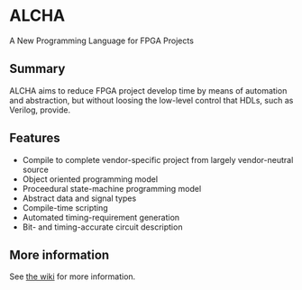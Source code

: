 # ALCHA

A New Programming Language for FPGA Projects

## Summary

ALCHA aims to reduce FPGA project develop time by means of automation and abstraction,
but without loosing the low-level control that HDLs, such as Verilog, provide.

## Features

- Compile to complete vendor-specific project from largely vendor-neutral source
- Object oriented programming model
- Proceedural state-machine programming model
- Abstract data and signal types
- Compile-time scripting
- Automated timing-requirement generation
- Bit- and timing-accurate circuit description

## More information

See [the wiki](https://sourceforge.net/p/alcha/wiki/Introduction/) for more information.

